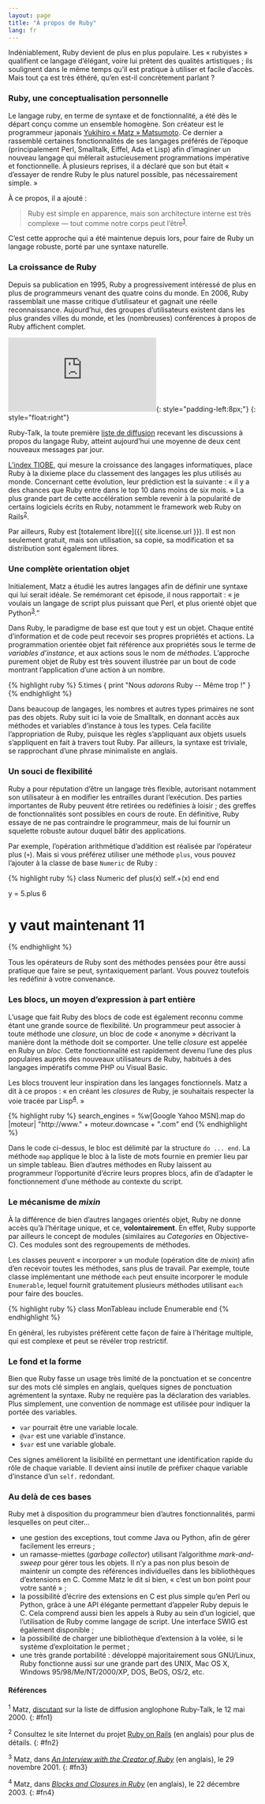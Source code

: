 ```yaml
---
layout: page
title: "À propos de Ruby"
lang: fr
---
```


Indéniablement, Ruby devient de plus en plus populaire. Les « rubyistes
» qualifient ce langage d’élégant, voire lui prêtent des qualités
artistiques ; ils soulignent dans le même temps qu’il est pratique à
utiliser et facile d’accès. Mais tout ça est très éthéré, qu’en est-il
concrètement parlant ?

### Ruby, une conceptualisation personnelle

Le langage ruby, en terme de syntaxe et de fonctionnalité, a été dès le
départ conçu comme un ensemble homogène. Son créateur est le programmeur
japonais [Yukihiro « Matz » Matsumoto][1]. Ce dernier a rassemblé
certaines fonctionnalités de ses langages préférés de l’époque
(principalement Perl, Smalltalk, Eiffel, Ada et Lisp) afin d’imaginer un
nouveau langage qui mêlerait astucieusement programmations impérative et
fonctionnelle. À plusieurs reprises, il a déclaré que son but était «
d’essayer de rendre Ruby le plus naturel possible, pas nécessairement
simple. »

À ce propos, il a ajouté :

> Ruby est simple en apparence, mais son architecture interne est très
> complexe — tout comme notre corps peut l’être<sup>[1](#fn1)</sup>.

C’est cette approche qui a été maintenue depuis lors, pour faire de Ruby
un langage robuste, porté par une syntaxe naturelle.

### La croissance de Ruby

Depuis sa publication en 1995, Ruby a progressivement intéressé de plus
en plus de programmeurs venant des quatre coins du monde. En 2006, Ruby
rassemblait une masse critique d’utilisateur et gagnait une réelle
reconnaissance. Aujourd’hui, des groupes d’utilisateurs existent dans
les plus grandes villes du monde, et les (nombreuses) conférences à
propos de Ruby affichent complet.

![Graph courtesy of
Gmane.](http://gmane.org/plot-rate.php?group=gmane.comp.lang.ruby.general&amp;width=320&amp;height=160&amp;title=Ruby-Talk+Activity
"Graph courtesy of Gmane."){: style="padding-left:8px;"}
{: style="float:right"}

Ruby-Talk, la toute première [liste de
diffusion](/fr/community/mailing-lists/) recevant les discussions à
propos du langage Ruby, atteint aujourd’hui une moyenne de deux cent
nouveaux messages par jour.

[L’index TIOBE][6], qui mesure la croissance des langages informatiques,
place Ruby à la dixieme place du classement des langages les plus
utilisés au monde. Concernant cette évolution, leur prédiction est la
suivante : « il y a des chances que Ruby entre dans le top 10 dans moins
de six mois. » La plus grande part de cette accélération semble revenir
à la popularité de certains logiciels écrits en Ruby, notamment le
framework web Ruby on Rails<sup>[2](#fn2)</sup>.

Par ailleurs, Ruby est [totalement libre]({{ site.license.url }}). Il est non
seulement gratuit, mais son utilisation, sa copie, sa modification et sa
distribution sont également libres.

### Une complète orientation objet

Initialement, Matz a étudié les autres langages afin de définir une
syntaxe qui lui serait idéale. Se remémorant cet épisode, il nous
rapportait : « je voulais un langage de script plus puissant que Perl,
et plus orienté objet que Python<sup>[3](#fn3)</sup>.”

Dans Ruby, le paradigme de base est que tout y est un objet. Chaque
entité d’information et de code peut recevoir ses propres propriétés et
actions. La programmation orientée objet fait référence aux propriétés
sous le terme de *variables d’instance*, et aux actions sous le nom de
*méthodes*. L’approche purement objet de Ruby est très souvent illustrée
par un bout de code montrant l’application d’une action à un nombre.

{% highlight ruby %}
5.times { print "Nous *adorons* Ruby -- Même trop !" }
{% endhighlight %}

Dans beaucoup de langages, les nombres et autres types primaires ne sont
pas des objets. Ruby suit ici la voie de Smalltalk, en donnant accès aux
méthodes et variables d’instance à tous les types. Cela facilite
l’appropriation de Ruby, puisque les règles s’appliquant aux objets
usuels s’appliquent en fait à travers tout Ruby. Par ailleurs, la
syntaxe est triviale, se rapprochant d’une phrase minimaliste en
anglais.

### Un souci de flexibilité

Ruby a pour réputation d’être un langage très flexible, autorisant
notamment son utilisateur à en modifier les entrailles durant
l’exécution. Des parties importantes de Ruby peuvent être retirées ou
redéfinies à loisir ; des greffes de fonctionnalités sont possibles en
cours de route. En définitive, Ruby essaye de ne pas contraindre le
programmeur, mais de lui fournir un squelette robuste autour duquel
bâtir des applications.

Par exemple, l’opération arithmétique d’addition est réalisée par
l’opérateur plus (`+`). Mais si vous préférez utiliser une méthode
`plus`, vous pouvez l’ajouter à la classe de base `Numeric` de Ruby :

{% highlight ruby %}
class Numeric
  def plus(x)
    self.+(x)
  end
end

y = 5.plus 6
# y vaut maintenant 11
{% endhighlight %}

Tous les opérateurs de Ruby sont des méthodes pensées pour être aussi
pratique que faire se peut, syntaxiquement parlant. Vous pouvez
toutefois les redéfinir à votre convenance.

### Les blocs, un moyen d’expression à part entière

L’usage que fait Ruby des blocs de code est également reconnu comme
étant une grande source de flexibilité. Un programmeur peut associer à
toute méthode une *closure*, un bloc de code « anonyme » décrivant la
manière dont la méthode doit se comporter. Une telle *closure* est
appelée en Ruby un *bloc*. Cette fonctionnalité est rapidement devenu
l’une des plus populaires auprès des nouveaux utilisateurs de Ruby,
habitués à des langages impératifs comme PHP ou Visual Basic.

Les blocs trouvent leur inspiration dans les langages fonctionnels. Matz
a dit à ce propos : « en créant les *closures* de Ruby, je souhaitais
respecter la voie tracée par Lisp<sup>[4](#fn4)</sup>. »

{% highlight ruby %}
search_engines =
  %w[Google Yahoo MSN].map do |moteur|
    "http://www." + moteur.downcase + ".com"
  end
{% endhighlight %}

Dans le code ci-dessus, le bloc est délimité par la structure `do ...
end`. La méthode `map` applique le bloc à la liste de mots fournie en
premier lieu par un simple tableau. Bien d’autres méthodes en Ruby
laissent au programmeur l’opportunité d’écrire leurs propres blocs, afin
de d’adapter le fonctionnement d’une méthode au contexte du script.

### Le mécanisme de *mixin* 

À la différence de bien d’autres langages orientés objet, Ruby ne donne
accès qu’à l’héritage unique, et ce, **volontairement**. En effet, Ruby
supporte par ailleurs le concept de modules (similaires au *Categories*
en Objective-C). Ces modules sont des regroupements de méthodes.

Les classes peuvent « incorporer » un module (opération dite de *mixin*)
afin d’en recevoir toutes les méthodes, sans plus de travail. Par
exemple, toute classe implémentant une méthode `each` peut ensuite
incorporer le module `Enumerable`, lequel fournit gratuitement plusieurs
méthodes utilisant `each` pour faire des boucles.

{% highlight ruby %}
class MonTableau
  include Enumerable
end
{% endhighlight %}

En général, les rubyistes préfèrent cette façon de faire à l’héritage
multiple, qui est complexe et peut se révéler trop restrictif.

### Le fond et la forme

Bien que Ruby fasse un usage très limité de la ponctuation et se
concentre sur des mots clé simples en anglais, quelques signes de
ponctuation agrémentent la syntaxe. Ruby ne requière pas la déclaration
des variables. Plus simplement, une convention de nommage est utilisée
pour indiquer la portée des variables.

* `var` pourrait être une variable locale.
* `@var` est une variable d’instance.
* `$var` est une variable globale.

Ces signes améliorent la lisibilité en permettant une identification
rapide du rôle de chaque variable. Il devient ainsi inutile de préfixer
chaque variable d’instance d’un `self.` redondant.

### Au delà de ces bases

Ruby met à disposition du programmeur bien d’autres fonctionnalités,
parmi lesquelles on peut citer…

* une gestion des exceptions, tout comme Java ou Python, afin de gérer
  facilement les erreurs ;
* un ramasse-miettes (*garbage collector*) utilisant l’algorithme
  *mark-and-sweep* pour gérer tous les objets. Il n’y a pas non plus
  besoin de maintenir un compte des références individuelles dans les
  bibliothèques d’extensions en C. Comme Matz le dit si bien, « c’est un
  bon point pour votre santé » ;
* la possibilité d’écrire des extensions en C est plus simple qu’en Perl
  ou Python, grâce à une API élégante permettant d’appeler Ruby depuis
  le C. Cela comprend aussi bien les appels à Ruby au sein d’un
  logiciel, que l’utilisation de Ruby comme langage de script. Une
  interface SWIG est également disponible ;
* la possibilité de charger une bibliothèque d’extension à la volée, si
  le système d’exploitation le permet ;
* une très grande portabilité : développé majoritairement sous
  GNU/Linux, Ruby fonctionne aussi sur une grande part des UNIX, Mac OS
  X, Windows 95/98/Me/NT/2000/XP, DOS, BeOS, OS/2, etc.

#### Références

<sup>1</sup> Matz, [discutant][2] sur la liste de diffusion anglophone
Ruby-Talk, le 12 mai 2000.
{: #fn1}

<sup>2</sup> Consultez le site Internet du projet [Ruby on Rails][3] (en
anglais) pour plus de détails.
{: #fn2}

<sup>3</sup> Matz, dans *[An Interview with the Creator of Ruby][4]* (en
anglais), le 29 novembre 2001.
{: #fn3}

<sup>4</sup> Matz, dans *[Blocks and Closures in Ruby][5]* (en anglais),
le 22 décembre 2003.
{: #fn4}



[1]: http://www.rubyist.net/~matz/
[2]: http://blade.nagaokaut.ac.jp/cgi-bin/scat.rb/ruby/ruby-talk/2773
[3]: http://rubyonrails.org/
[4]: http://www.linuxdevcenter.com/pub/a/linux/2001/11/29/ruby.html
[5]: http://www.artima.com/intv/closures2.html
[6]: http://www.tiobe.com/index.php/content/paperinfo/tpci/index.html
